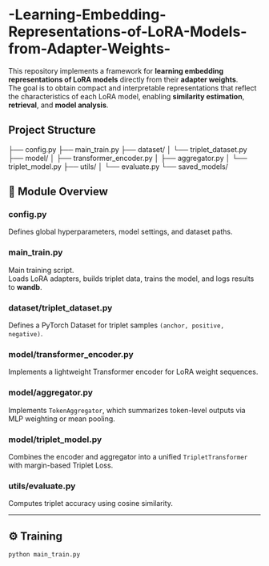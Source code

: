 # -Learning-Embedding-Representations-of-LoRA-Models-from-Adapter-Weights-

This repository implements a framework for **learning embedding representations of LoRA models** directly from their **adapter weights**.  
The goal is to obtain compact and interpretable representations that reflect the characteristics of each LoRA model, enabling **similarity estimation**, **retrieval**, and **model analysis**.

## Project Structure
├── config.py
├── main_train.py
├── dataset/
│ └── triplet_dataset.py
├── model/
│ ├── transformer_encoder.py
│ ├── aggregator.py
│ └── triplet_model.py
├── utils/
│ └── evaluate.py
└── saved_models/

## 🧩 Module Overview

### **config.py**
Defines global hyperparameters, model settings, and dataset paths.

### **main_train.py**
Main training script.  
Loads LoRA adapters, builds triplet data, trains the model, and logs results to **wandb**.

### **dataset/triplet_dataset.py**
Defines a PyTorch Dataset for triplet samples `(anchor, positive, negative)`.

### **model/transformer_encoder.py**
Implements a lightweight Transformer encoder for LoRA weight sequences.

### **model/aggregator.py**
Implements `TokenAggregator`, which summarizes token-level outputs via MLP weighting or mean pooling.

### **model/triplet_model.py**
Combines the encoder and aggregator into a unified `TripletTransformer` with margin-based Triplet Loss.

### **utils/evaluate.py**
Computes triplet accuracy using cosine similarity.

---

## ⚙️ Training

```bash
python main_train.py
